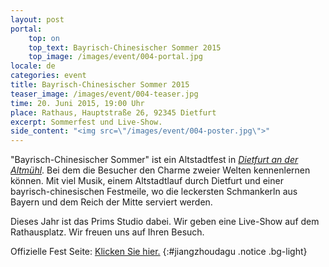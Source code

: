 ```yaml
---
layout: post
portal:
    top: on
    top_text: Bayrisch-Chinesischer Sommer 2015
    top_image: /images/event/004-portal.jpg
locale: de
categories: event
title: Bayrisch-Chinesischer Sommer 2015
teaser_image: /images/event/004-teaser.jpg
time: 20. Juni 2015, 19:00 Uhr
place: Rathaus, Hauptstraße 26, 92345 Dietfurt
excerpt: Sommerfest und Live-Show.
side_content: "<img src=\"/images/event/004-poster.jpg\">"
---
```


"Bayrisch-Chinesischer Sommer" ist ein Altstadtfest in
<a href="http://de.wikipedia.org/wiki/Dietfurt_an_der_Altm%C3%BChl" target="_blank"><em>Dietfurt an der Altmühl</em></a>.
Bei dem die Besucher den Charme zweier Welten kennenlernen können. Mit viel Musik, 
einem Altstadtlauf durch Dietfurt und einer bayrisch-chinesischen Festmeile, 
wo die leckersten Schmankerln aus Bayern und dem Reich der Mitte serviert werden.

Dieses Jahr ist das Prims Studio dabei. Wir geben eine Live-Show auf dem Rathausplatz.
Wir freuen uns auf Ihren Besuch.

Offizielle Fest Seite: <a href="http://www.dietfurt.de/veranstaltungen/bayrisch-chinesischer_sommer_2-120778-9048640/" target="_blank">Klicken Sie hier.</a>
{:#jiangzhoudagu .notice .bg-light}